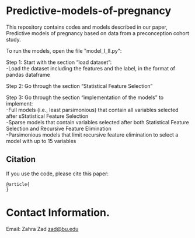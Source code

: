 # Predictive-models-of-pregnancy


This repository contains codes and models described in our paper, Predictive models of pregnancy based on data from a preconception cohort study.

To run the models, open the file "model_I_II.py":    

Step 1: Start with the section “load dataset”:  
-Load the dataset including the features and the label, in the format of pandas dataframe

Step 2: Go through the section “Statistical Feature Selection” 

Step 3: Go through the section “implementation of the models” to implement:  
-Full models (i.e., least parsimonious) that contain all variables selected after sStatistical Feature Selection  
-Sparse models that contain variables selected after both Statistical Feature Selection and Recursive Feature Elimination  
-Parsimonious models that limit recursive feature elimination to select a model with up to 15 variables  


## Citation

If you use the code, please cite this paper:

```text
@article{
}
```

# Contact Information. 
Email: Zahra Zad <zad@bu.edu>
